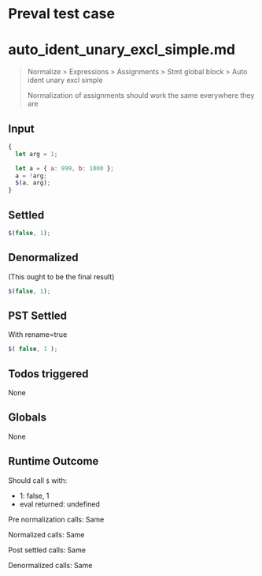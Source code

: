 # Preval test case

# auto_ident_unary_excl_simple.md

> Normalize > Expressions > Assignments > Stmt global block > Auto ident unary excl simple
>
> Normalization of assignments should work the same everywhere they are

## Input

`````js filename=intro
{
  let arg = 1;

  let a = { a: 999, b: 1000 };
  a = !arg;
  $(a, arg);
}
`````


## Settled


`````js filename=intro
$(false, 1);
`````


## Denormalized
(This ought to be the final result)

`````js filename=intro
$(false, 1);
`````


## PST Settled
With rename=true

`````js filename=intro
$( false, 1 );
`````


## Todos triggered


None


## Globals


None


## Runtime Outcome


Should call `$` with:
 - 1: false, 1
 - eval returned: undefined

Pre normalization calls: Same

Normalized calls: Same

Post settled calls: Same

Denormalized calls: Same
